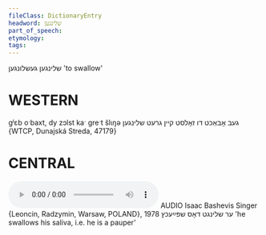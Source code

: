 ```yaml
---
fileClass: DictionaryEntry
headword: שלינגען
part_of_speech: 
etymology: 
tags: 
---
```

שלינגען
געשלונגען
'to swallow'

WESTERN
========

gʲɛb oˑbaxt, dy zɔlst kaˑ greˑt šlɩŋə געב אָבאַכט דו זאָלסט קיין גרעט שלינגען {WTCP, Dunajská Streda, 47179}

CENTRAL
========

<audio controls src="https://ia601503.us.archive.org/5/items/BashevisLexicon/ErShlingtDosShpayekhts-IsaacBashevisSinger1978.mp3"></audio>
AUDIO Isaac Bashevis Singer {Leoncin, Radzymin, Warsaw, POLAND}, 1978
ער שלינגט דאָס שפּײַעכץ 'he swallows his saliva, i.e. he is a pauper'